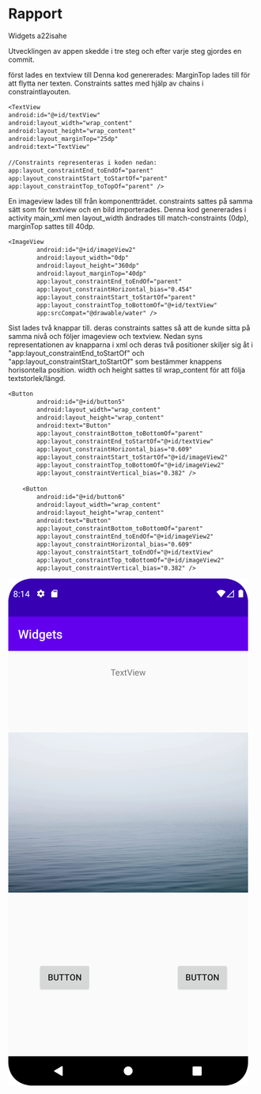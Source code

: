 
# Rapport

Widgets a22isahe

Utvecklingen av appen skedde i tre steg och efter varje steg gjordes en commit.

först lades en textview till
Denna kod genererades:
MarginTop lades till för att flytta ner texten.
Constraints sattes med hjälp av chains i constraintlayouten.

```
<TextView
android:id="@+id/textView"
android:layout_width="wrap_content"
android:layout_height="wrap_content"
android:layout_marginTop="25dp"
android:text="TextView"                    

//Constraints representeras i koden nedan:
app:layout_constraintEnd_toEndOf="parent"
app:layout_constraintStart_toStartOf="parent"
app:layout_constraintTop_toTopOf="parent" />
```

En imageview lades till från komponentträdet.
constraints sattes på samma sätt som för textview och en bild importerades.
Denna kod genererades i activity main_xml men layout_width ändrades till match-constraints (0dp), marginTop sattes till 40dp.
```
<ImageView
        android:id="@+id/imageView2"
        android:layout_width="0dp"
        android:layout_height="360dp"
        android:layout_marginTop="40dp"
        app:layout_constraintEnd_toEndOf="parent"
        app:layout_constraintHorizontal_bias="0.454"
        app:layout_constraintStart_toStartOf="parent"
        app:layout_constraintTop_toBottomOf="@+id/textView"
        app:srcCompat="@drawable/water" />
```

Sist lades två knappar till. deras constraints sattes så att de kunde sitta på samma nivå och följer imageview och textview.
Nedan syns representationen av knapparna i xml och deras två positioner skiljer sig åt i "app:layout_constraintEnd_toStartOf" och  
"app:layout_constraintStart_toStartOf" som bestämmer knappens horisontella position. width och height sattes til wrap_content för att följa textstorlek/längd.

```
<Button
        android:id="@+id/button5"
        android:layout_width="wrap_content"
        android:layout_height="wrap_content"
        android:text="Button"
        app:layout_constraintBottom_toBottomOf="parent"
        app:layout_constraintEnd_toStartOf="@+id/textView"
        app:layout_constraintHorizontal_bias="0.609"
        app:layout_constraintStart_toStartOf="@+id/imageView2"
        app:layout_constraintTop_toBottomOf="@+id/imageView2"
        app:layout_constraintVertical_bias="0.382" />

    <Button
        android:id="@+id/button6"
        android:layout_width="wrap_content"
        android:layout_height="wrap_content"
        android:text="Button"
        app:layout_constraintBottom_toBottomOf="parent"
        app:layout_constraintEnd_toEndOf="@+id/imageView2"
        app:layout_constraintHorizontal_bias="0.609"
        app:layout_constraintStart_toEndOf="@+id/textView"
        app:layout_constraintTop_toBottomOf="@+id/imageView2"
        app:layout_constraintVertical_bias="0.382" />
```




![](Widgets_Screenshot.png)


